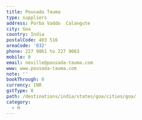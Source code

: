 ```yaml
---
title: Pousada Tauma
type: suppliers
address: Porba Vaddo  Calangute
city: Goa
country: India
postalCode: 403 516
areaCode: '832'
phone: 227 9061 to 227 9063
mobile: 0
email: neville@pousada-tauma.com
www: www.pousada-tauma.com
note: ''
bookThrough: 0
currency: INR
gstType: 0
path: /destinations/india/states/goa/cities/goa/
category:
  - H
---
```


